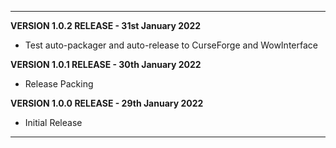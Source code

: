 ___

**VERSION 1.0.2 RELEASE - 31st January 2022**

* Test auto-packager and auto-release to CurseForge and WowInterface

**VERSION 1.0.1 RELEASE - 30th January 2022**

* Release Packing

**VERSION 1.0.0 RELEASE - 29th January 2022**

* Initial Release

___
